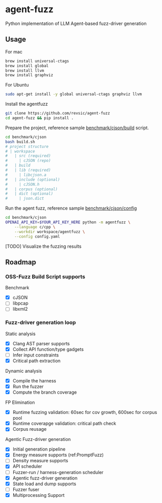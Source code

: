 # agent-fuzz
Python implementation of LLM Agent-based fuzz-driver generation 

## Usage

For mac
```bash
brew install universal-ctags
brew install global
brew install llvm
brew install graphviz
```

For Ubuntu
```bash
sudo apt-get install -y global universal-ctags graphviz llvm
```

Install the agentfuzz
```bash
git clone https://github.com/revsic/agent-fuzz
cd agent-fuzz && pip install .
```

Prepare the project, reference sample [benchmark/cjson/build](./benchmark/cjson/build.sh) script.
```bash
cd benchmark/cjson
bash build.sh
# project structure
# | workspace
#   | src (required)
#     | cJSON (repo)
#   | build
#   | lib (required)
#     | libcjson.a
#   | include (optional)
#     | cJSON.h
#   | corpus (optional)
#   | dict (optional)
#     | json.dict
```

Run the agent fuzz, reference sample [benchmark/cjson/config](./benchmark/cjson/config.yaml)
```bash
cd benchmark/cjson
OPENAI_API_KEY=$YOUR_API_KEY_HERE python -m agentfuzz \
    --language c/cpp \
    --workdir workspace/agentfuzz \
    --config config.yaml
```

[TODO] Visualize the fuzzing results

## Roadmap

### OSS-Fuzz Build Script supports

Benchmark

- [x] cJSON
- [ ] libpcap
- [ ] libxml2

### Fuzz-driver generation loop

Static analysis

- [x] Clang AST parser supports
- [x] Collect API function/type gadgets
- [ ] Infer input constraints 
- [x] Critical path extraction

Dynamic analysis

- [x] Compile the harness
- [x] Run the fuzzer
- [x] Compute the branch coverage

FP Elimination
- [x] Runtime fuzzing validation: 60sec for cov growth, 600sec for corpus pool
- [x] Runtime coverapge validation: critical path check
- [x] Corpus reusage

Agentic Fuzz-driver generation

- [x] Initial generation pipeline
- [x] Energy measure supports (ref:PromptFuzz)
- [ ] Density measure supports
- [x] API scheduler
- [ ] Fuzzer-run / harness-generation scheduler
- [x] Agentic fuzz-driver generation
- [x] State load and dump supports
- [ ] Fuzzer fuser
- [x] Multiprocessing Support
